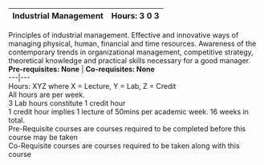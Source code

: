**Industrial Management** | **Hours: 3 0 3**  
---|---  
Principles of industrial management. Effective and innovative ways of managing physical, human, financial and time resources. Awareness of the contemporary trends in organizational management, competitive strategy, theoretical knowledge and practical skills necessary for a good manager.
**Pre-requisites: None** | **Co-requisites: None**  
---|---  
Hours: XYZ where X = Lecture, Y = Lab, Z = Credit  
All hours are per week.  
3 Lab hours constitute 1 credit hour  
1 credit hour implies 1 lecture of 50mins per academic week. 16 weeks in total.  
Pre-Requisite courses are courses required to be completed before this course may be taken  
Co-Requisite courses are courses required to be taken along with this course
